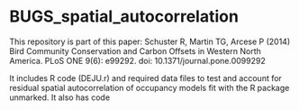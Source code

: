 # BUGS_spatial_autocorrelation
This repository is part of this paper:
Schuster R, Martin TG, Arcese P (2014) Bird Community Conservation and Carbon Offsets in Western North America. PLoS ONE 9(6): e99292. doi: 10.1371/journal.pone.0099292

It includes R code (DEJU.r) and required data files to test and account for residual spatial autocorrelation of occupancy models fit with the R package unmarked. It also has code 
